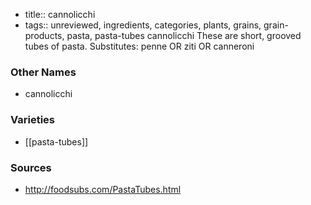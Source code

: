 - title:: cannolicchi
- tags:: unreviewed, ingredients, categories, plants, grains, grain-products, pasta, pasta-tubes
cannolicchi These are short, grooved tubes of pasta. Substitutes: penne OR ziti OR canneroni

### Other Names

* cannolicchi

### Varieties

* [[pasta-tubes]]

### Sources
* http://foodsubs.com/PastaTubes.html
